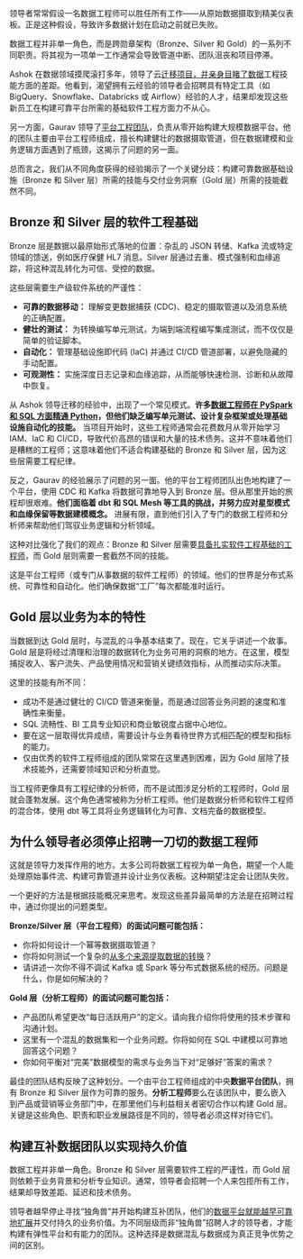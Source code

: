 领导者常常假设一名数据工程师可以胜任所有工作——从原始数据摄取到精美仪表板。正是这种假设，导致许多数据计划在启动之前就已失败。

数据工程并非单一角色，而是跨勋章架构（Bronze、Silver 和 Gold）的一系列不同职责。将其视为一项单一工作通常会导致管道中断、团队沮丧和项目停滞。

Ashok 在数据领域摸爬滚打多年，领导了云[迁移项目，并亲身目睹了数据](https://thenewstack.io/planetplanetscale-rewind-an-undo-button-for-bad-schema-migrations/)工程技能方面的差距。他看到，渴望拥有云经验的领导者会招聘具有特定工具（如 BigQuery、Snowflake、Databricks 或 Airflow）经验的人才，结果却发现这些新员工在构建可靠平台所需的基础软件工程方面力不从心。

另一方面，Gaurav 领导了[平台工程团队](https://thenewstack.io/platform-teams-start-small-to-win-big/)，负责从零开始构建大规模数据平台。他的团队主要由平台工程师组成，擅长构建健壮的数据摄取管道，但在数据建模和业务逻辑方面遇到了瓶颈，这揭示了问题的另一面。

总而言之，我们从不同角度获得的经验揭示了一个关键分歧：构建可靠数据基础设施（Bronze 和 Silver 层）所需的技能与交付业务洞察（Gold 层）所需的技能截然不同。

## Bronze 和 Silver 层的软件工程基础

Bronze 层是数据以最原始形式落地的位置：杂乱的 JSON 转储、Kafka 流或特定领域的馈送，例如医疗保健 HL7 消息。Silver 层通过去重、模式强制和血缘追踪，将这种混乱转化为可信、受控的数据。

这些层需要生产级软件系统的严谨性：

*   **可靠的数据移动：** 理解变更数据捕获 (CDC)、稳定的摄取管道以及消息系统的正确配置。
*   **健壮的测试：** 为转换编写单元测试，为端到端流程编写集成测试，而不仅仅是简单的验证脚本。
*   **自动化：** 管理基础设施即代码 (IaC) 并通过 CI/CD 管道部署，以避免隐藏的手动配置。
*   **可观测性：** 实施深度日志记录和血缘追踪，从而能够快速检测、诊断和从故障中恢复。

从 Ashok 领导迁移的经验中，出现了一个常见模式。**许多[数据工程师在 PySpark 和 SQL 方面精通 Python](https://thenewstack.io/a-cloud-built-for-python-data-scientists-not-infrastructure-engineers/)，但他们缺乏编写单元测试、设计复杂框架或处理基础设施自动化的技能。** 当项目开始时，这些工程师通常会花费数月从零开始学习 IAM、IaC 和 CI/CD，导致代价高昂的错误和大量的技术债务。这并不意味着他们是糟糕的工程师；这意味着他们不适合构建基础的 Bronze 和 Silver 层，因为这些层需要工程纪律。

反之，Gaurav 的经验展示了问题的另一面。他的平台工程师团队出色地构建了一个平台，使用 CDC 和 Kafka 将数据可靠地导入到 Bronze 层。但从那里开始的旅程却很艰难。**他们面临着 dbt 和 SQL Mesh 等工具的挑战，并努力应对星型模式和血缘保留等数据建模概念。** 进展有限，直到他们引入了专门的数据工程师和分析师来帮助他们驾驭业务逻辑和分析领域。

这种对比强化了我们的观点：Bronze 和 Silver 层需要[具备扎实软件工程基础的工程师](https://thenewstack.io/ai-driven-software-why-a-strong-ci-cd-foundation-is-essential/)，而 Gold 层则需要一套截然不同的技能。

这是平台工程师（或专门从事数据的软件工程师）的领域。他们的世界是分布式系统、可靠性和自动化。他们确保数据“工厂”每次都能准时运行。

## Gold 层以业务为本的特性

当数据到达 Gold 层时，与混乱的斗争基本结束了。现在，它关乎讲述一个故事。Gold 层是将经过清理和治理的数据转化为业务可用的洞察的地方。在这里，模型捕捉收入、客户流失、产品使用情况和营销关键绩效指标，从而推动实际决策。

这里的技能有所不同：

*   成功不是通过健壮的 CI/CD 管道来衡量，而是通过回答业务问题的速度和准确性来衡量。
*   SQL 流畅性、BI 工具专业知识和商业敏锐度占据中心地位。
*   要在这一层取得优异成绩，需要设计与业务看待世界方式相匹配的模型和指标的能力。
*   仅由优秀的软件工程师组成的团队常常在这里遇到困难，因为 Gold 层除了技术技能外，还需要领域知识和分析直觉。

当工程师更像具有工程纪律的分析师，而不是试图涉足分析的工程师时，Gold 层就会蓬勃发展。这个角色通常被称为分析工程师。他们是数据分析师和软件工程师的混合体，使用 dbt 等工具将业务逻辑转化为可靠、文档完备的数据模型。

## 为什么领导者必须停止招聘一刀切的数据工程师

这就是领导力发挥作用的地方。太多公司将数据工程视为单一角色，期望一个人能处理原始事件流、构建可靠管道并设计业务仪表板。这种期望注定会让团队失败。

一个更好的方法是根据技能概况来思考。发现这些差异最简单的方法是在招聘过程中，通过你提出的问题类型。

**Bronze/Silver 层（平台工程师）的面试问题可能包括：**

*   你将如何设计一个幂等数据摄取管道？
*   你将如何测试一个复杂的[从多个来源提取数据的转换](https://thenewstack.io/data-commons-can-save-open-ai/)？
*   请讲述一次你不得不调试 Kafka 或 Spark 等分布式数据系统的经历。问题是什么，你是如何解决的？

**Gold 层（分析工程师）的面试问题可能包括：**

*   产品团队希望更改“每日活跃用户”的定义。请向我介绍你将使用的技术步骤和沟通计划。
*   这里有一个混乱的数据集和一个业务问题。你将如何在 SQL 中建模以可靠地回答这个问题？
*   你如何平衡对“完美”数据模型的需求与业务当下对“足够好”答案的需求？

最佳的团队结构反映了这种划分。一个由平台工程师组成的中央**数据平台团队**，拥有 Bronze 和 Silver 层作为可靠的服务。**分析工程师**要么在该团队中，要么嵌入到产品或营销等业务部门中，在那里他们与利益相关者密切合作以构建 Gold 层。关键是这些角色、职责和职业发展路径是不同的，领导者必须这样对待它们。

## 构建互补数据团队以实现持久价值

数据工程并非单一角色。Bronze 和 Silver 层需要软件工程的严谨性，而 Gold 层则依赖于业务背景和分析专业知识。通常，领导者会招聘一个人来包揽所有工作，结果却导致差距、延迟和技术债务。

领导者越早停止寻找“独角兽”并开始构建互补团队，他们的[数据平台就能越早可靠地扩展](https://thenewstack.io/scale-data-platforms-with-a-kubernetes-first-approach/)并交付持久的业务价值。为不同层级而非“独角兽”招聘人才的领导者，才能构建有弹性平台和有能力的团队。这种选择是数据混乱与数据成为真正竞争优势之间的区别。